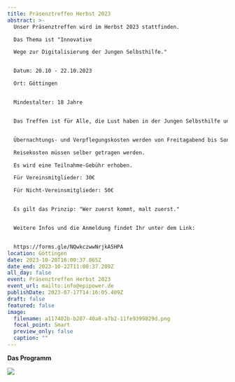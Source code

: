 ```yaml
---
title: Präsenztreffen Herbst 2023
abstract: >-
  Unser Präsenztreffen wird im Herbst 2023 stattfinden. 

  Das Thema ist "Innovative

  Wege zur Digitalisierung der Jungen Selbsthilfe."


  Datum: 20.10 - 22.10.2023

  Ort: Göttingen


  Mindestalter: 18 Jahre


  Das Treffen ist für Alle, die Lust haben in der Jungen Selbsthilfe und im Verein mitzuhelfen und etwas zu bewirken. Es wird ein gemütliches Arbeitswochenende mit ausreichend Pausen und einer Gemeinschaftsaktivität (Escape Room).


  Übernachtungs- und Verpflegungskosten werden von Freitagabend bis Sonntagmittag übernommen. 

  Reisekosten müssen selber getragen werden.

  Es wird eine Teilnahme-Gebühr erhoben. 

  Für Vereinsmitglieder: 30€

  Für Nicht-Vereinsmitglieder: 50€


  Es gilt das Prinzip: "Wer zuerst kommt, malt zuerst."


  Weitere Infos und die Anmeldung findet Ihr unter dem Link:


  https://forms.gle/NQwkczwwNrjkA5HPA
location: Göttingen
date: 2023-10-20T16:00:37.865Z
date_end: 2023-10-22T11:00:37.209Z
all_day: false
event: Präsenztreffen Herbst 2023
event_url: mailto:info@epipower.de
publishDate: 2023-07-17T14:16:05.409Z
draft: false
featured: false
image:
  filename: a117402b-b287-40a8-a7b2-11fe9399829d.png
  focal_point: Smart
  preview_only: false
  caption: ""
---
```

**D﻿as Programm**

![](unbenannt.png)